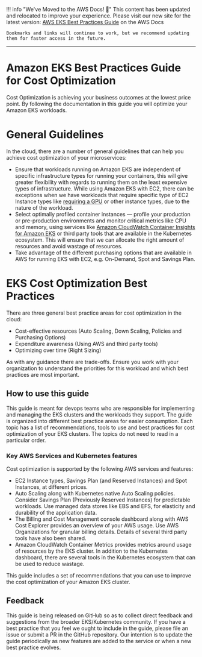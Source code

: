 
!!! info "We've Moved to the AWS Docs! 🚀"
    This content has been updated and relocated to improve your experience. 
    Please visit our new site for the latest version:
    [AWS EKS Best Practices Guide](https://docs.aws.amazon.com/eks/latest/best-practices/cost-opt.html) on the AWS Docs

    Bookmarks and links will continue to work, but we recommend updating them for faster access in the future.

---

# Amazon EKS Best Practices Guide for Cost Optimization 

Cost Optimization is achieving your business outcomes at the lowest price point. By following the documentation in this guide you will optimize your Amazon EKS workloads.

# General Guidelines

In the cloud, there are a number of general guidelines that can help you achieve cost optimization of your microservices:
+ Ensure that workloads running on Amazon EKS are independent of specific infrastructure types for running your containers, this will give greater flexibility with regards to running them on the least expensive types of infrastructure. While using Amazon EKS with EC2, there can be exceptions when we have workloads that require specific type of EC2 Instance types like [requiring a GPU](https://docs.aws.amazon.com/eks/latest/userguide/gpu-ami.html) or  other instance types, due to the nature of the workload.
+ Select optimally profiled container instances — profile your production or pre-production environments and monitor critical metrics like CPU and memory, using services like [Amazon CloudWatch Container Insights for Amazon EKS](https://docs.aws.amazon.com/AmazonCloudWatch/latest/monitoring/deploy-container-insights-EKS.html) or third party tools that are available in the Kubernetes ecosystem. This will ensure that we can allocate the right amount of resources and avoid  wastage of resources.
+ Take advantage of the different purchasing options that are available in AWS for running EKS with EC2, e.g. On-Demand, Spot and Savings Plan.

# EKS Cost Optimization Best Practices

There are three general best practice areas for cost optimization in the cloud:

+ Cost-effective resources (Auto Scaling, Down Scaling, Policies and Purchasing Options)
+ Expenditure awareness (Using AWS and third party tools)
+ Optimizing over time (Right Sizing)

As with any guidance there are trade-offs. Ensure you work with your organization to understand the priorities for this workload and which best practices are most important. 

## How to use this guide

This guide is meant for devops teams who are responsible for implementing and managing the EKS clusters and the workloads they support. The guide is organized into different best practice areas for easier consumption. Each topic has a list of recommendations, tools to use and best practices for cost optimization of your EKS clusters. The topics do not need to read in a particular order.

### Key AWS Services and Kubernetes features
Cost optimization is supported by the following AWS services and features:
+ EC2 Instance types, Savings Plan (and Reserved Instances) and Spot Instances, at different prices.
+ Auto Scaling along with Kubernetes native Auto Scaling policies. Consider Savings Plan (Previously Reserved Instances) for predictable workloads. Use managed data stores like EBS and EFS, for elasticity and durability of the application data.
+ The Billing and Cost Management console dashboard along with AWS Cost Explorer provides an overview of your AWS usage. Use AWS Organizations for granular billing details. Details of several third party tools have also been shared.
+ Amazon CloudWatch Container Metrics provides metrics around usage of resources by the EKS cluster. In addition to the Kubernetes dashboard, there are several tools in the Kubernetes ecosystem that can be used to reduce wastage.

This guide includes a set of recommendations that you can use to improve the cost optimization of your Amazon EKS cluster.

## Feedback
This guide is being released on GitHub so as to collect direct feedback and suggestions from the broader EKS/Kubernetes community. If you have a best practice that you feel we ought to include in the guide, please file an issue or submit a PR in the GitHub repository. Our intention is to update the guide periodically as new features are added to the service or when a new best practice evolves.
